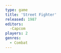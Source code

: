 ```yaml
---
type: game
title: 'Street Fighter'
released: 1987
editors: 
  -Capcom
players: 2
genres:
  - Combat
---
```

